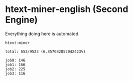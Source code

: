 # htext-miner-english (Second Engine)

Everything doing here is automated.

```
htext-miner

total: 653/9523 (6.857082852042423%)

job0: 146
job1: 166
job2: 225
job3: 116
```